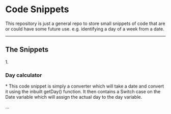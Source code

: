 <h1>Code Snippets</h1>

This repository is just a general repo to store small snippets of code that are or could have some future use. e.g. identifying a day of a week from a date.

_____

<h2>The Snippets</h2>


1.<h3>Day calculator</h3>
	* This code snippet is simply a converter which will take a date and convert it using the inbuilt getDay() function. It then contains a Switch case on the Date variable which will assign the actual day to the day variable.

...

